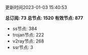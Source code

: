 更新时间2023-01-03 15:40:53

**总订阅: 73**
**总节点: 1520**
**有效节点: 877**
- ss节点: 384
- trojan节点: 222
- v2ray节点: 268
- ssr节点: 3
